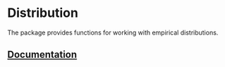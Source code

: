 # Distribution

The package provides functions for working with empirical distributions.

## [Documentation][doc]

[doc]: http://godoc.org/github.com/ready-steady/statistics/distribution
